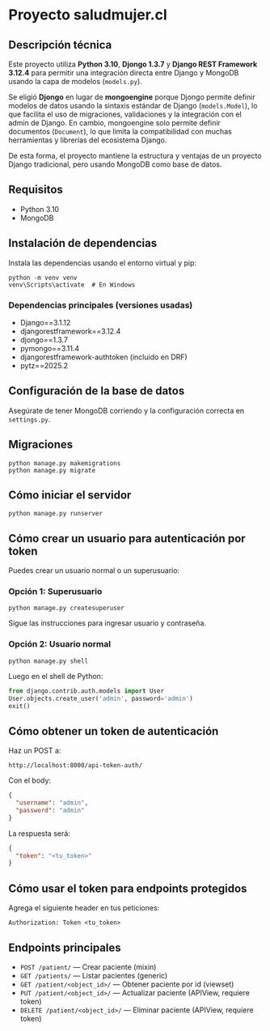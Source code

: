 # Proyecto saludmujer.cl

## Descripción técnica
Este proyecto utiliza **Python 3.10**, **Djongo 1.3.7** y **Django REST Framework 3.12.4** para permitir una integración directa entre Django y MongoDB usando la capa de modelos (`models.py`).

Se eligió **Djongo** en lugar de **mongoengine** porque Djongo permite definir modelos de datos usando la sintaxis estándar de Django (`models.Model`), lo que facilita el uso de migraciones, validaciones y la integración con el admin de Django. En cambio, mongoengine solo permite definir documentos (`Document`), lo que limita la compatibilidad con muchas herramientas y librerías del ecosistema Django.

De esta forma, el proyecto mantiene la estructura y ventajas de un proyecto Django tradicional, pero usando MongoDB como base de datos.

## Requisitos
- Python 3.10
- MongoDB

## Instalación de dependencias

Instala las dependencias usando el entorno virtual y pip:

```
python -m venv venv
venv\Scripts\activate  # En Windows
```

### Dependencias principales (versiones usadas)
- Django==3.1.12
- djangorestframework==3.12.4
- djongo==1.3.7
- pymongo==3.11.4
- djangorestframework-authtoken (incluido en DRF)
- pytz==2025.2

## Configuración de la base de datos

Asegúrate de tener MongoDB corriendo y la configuración correcta en `settings.py`.

## Migraciones

```
python manage.py makemigrations
python manage.py migrate
```

## Cómo iniciar el servidor

```
python manage.py runserver
```

## Cómo crear un usuario para autenticación por token

Puedes crear un usuario normal o un superusuario:

### Opción 1: Superusuario
```
python manage.py createsuperuser
```
Sigue las instrucciones para ingresar usuario y contraseña.

### Opción 2: Usuario normal
```
python manage.py shell
```
Luego en el shell de Python:
```python
from django.contrib.auth.models import User
User.objects.create_user('admin', password='admin')
exit()
```

## Cómo obtener un token de autenticación

Haz un POST a:
```
http://localhost:8000/api-token-auth/
```
Con el body:
```json
{
  "username": "admin",
  "password": "admin"
}
```
La respuesta será:
```json
{
  "token": "<tu_token>"
}
```

## Cómo usar el token para endpoints protegidos

Agrega el siguiente header en tus peticiones:
```
Authorization: Token <tu_token>
```

## Endpoints principales
- `POST /patient/` — Crear paciente (mixin)
- `GET /patients/` — Listar pacientes (generic)
- `GET /patient/<object_id>/` — Obtener paciente por id (viewset)
- `PUT /patient/<object_id>/` — Actualizar paciente (APIView, requiere token)
- `DELETE /patient/<object_id>/` — Eliminar paciente (APIView, requiere token) 